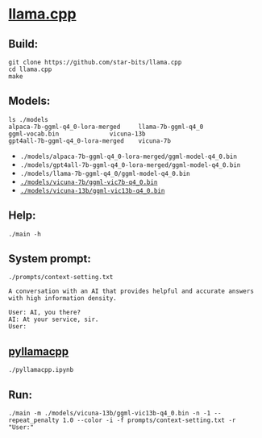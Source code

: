 # [llama.cpp](https://github.com/ggerganov/llama.cpp)

## Build:
```shell
git clone https://github.com/star-bits/llama.cpp
cd llama.cpp
make
```

## Models:
```shell
ls ./models
alpaca-7b-ggml-q4_0-lora-merged		llama-7b-ggml-q4_0
ggml-vocab.bin				vicuna-13b
gpt4all-7b-ggml-q4_0-lora-merged	vicuna-7b
```
- `./models/alpaca-7b-ggml-q4_0-lora-merged/ggml-model-q4_0.bin`
- `./models/gpt4all-7b-ggml-q4_0-lora-merged/ggml-model-q4_0.bin`
- `./models/llama-7b-ggml-q4_0/ggml-model-q4_0.bin`
- [<code>./models/vicuna-7b/ggml-vic7b-q4_0.bin</code>](https://huggingface.co/eachadea/ggml-vicuna-7b-1.1)
- [<code>./models/vicuna-13b/ggml-vic13b-q4_0.bin</code>](https://huggingface.co/eachadea/ggml-vicuna-13b-1.1)

## Help:
```shell
./main -h
```

## System prompt:
`./prompts/context-setting.txt`
```
A conversation with an AI that provides helpful and accurate answers with high information density.

User: AI, you there?
AI: At your service, sir.
User:
```

## [pyllamacpp](https://github.com/nomic-ai/pyllamacpp)
`./pyllamacpp.ipynb`

## Run:
```shell
./main -m ./models/vicuna-13b/ggml-vic13b-q4_0.bin -n -1 --repeat_penalty 1.0 --color -i -f prompts/context-setting.txt -r "User:"
```

